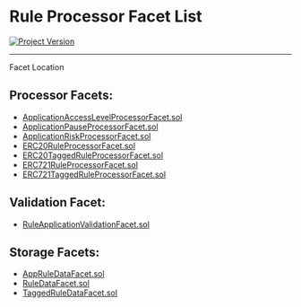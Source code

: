 # Rule Processor Facet List 
[![Project Version][version-image]][version-url]

---

Facet Location 

## Processor Facets: 
- [ApplicationAccessLevelProcessorFacet.sol](../../../../src/protocol/economic/ruleProcessor/ApplicationAccessLevelProcessorFacet.sol) 
- [ApplicationPauseProcessorFacet.sol](../../../../src/protocol/economic/ruleProcessor/ApplicationPauseProcessorFacet.sol) 
- [ApplicationRiskProcessorFacet.sol](../../../../src/protocol/economic/ruleProcessor/ApplicationRiskProcessorFacet.sol)
- [ERC20RuleProcessorFacet.sol](../../../../src/protocol/economic/ruleProcessor/ERC20RuleProcessorFacet.sol) 
- [ERC20TaggedRuleProcessorFacet.sol](../../../../src/protocol/economic/ruleProcessor/ERC20TaggedRuleProcessorFacet.sol) 
- [ERC721RuleProcessorFacet.sol](../../../../src/protocol/economic/ruleProcessor/ERC721RuleProcessorFacet.sol) 
- [ERC721TaggedRuleProcessorFacet.sol](../../../../src/protocol/economic/ruleProcessor/ERC721TaggedRuleProcessorFacet.sol) 

## Validation Facet: 
- [RuleApplicationValidationFacet.sol](../../../../src/protocol/economic/ruleProcessor/RuleApplicationValidationFacet.sol) 

## Storage Facets: 
- [AppRuleDataFacet.sol](../../../../src/protocol/economic/ruleProcessor/AppRuleDataFacet.sol)
- [RuleDataFacet.sol](../../../../src/protocol/economic/ruleProcessor/RuleDataFacet.sol)
- [TaggedRuleDataFacet.sol](../../../../src/protocol/economic/ruleProcessor/TaggedRuleDataFacet.sol)

<!-- These are the header links -->
[version-image]: https://img.shields.io/badge/Version-2.2.1-brightgreen?style=for-the-badge&logo=appveyor
[version-url]: https://github.com/thrackle-io/forte-rules-engine